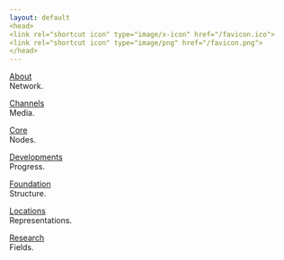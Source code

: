```yaml
---
layout: default
<head>
<link rel="shortcut icon" type="image/x-icon" href="/favicon.ico">
<link rel="shortcut icon" type="image/png" href="/favicon.png">
</head>
---
```


[About](/about)
<br>
Network.

[Channels](/channels)
<br>
Media.

[Core](/core)
<br>
Nodes.

[Developments](/developments)
<br>
Progress.

[Foundation](/foundation)
<br>
Structure.

[Locations](/locations)
<br>
Representations.

[Research](/research)
<br>
Fields.







